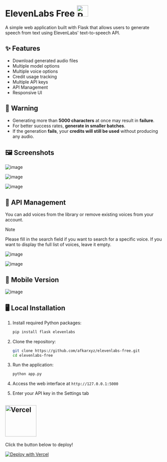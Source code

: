 # ElevenLabs Free <img src="https://flagicons.lipis.dev/flags/4x3/ps.svg" width="36" alt="Palestine">

A simple web application built with Flask that allows users to generate speech from text using ElevenLabs' text-to-speech API.

## ✨ Features

- Download generated audio files
- Multiple model options 
- Multiple voice options
- Credit usage tracking
- Multiple API keys
- API Management
- Responsive UI

## 🚧 Warning

- Generating more than **5000 characters** at once may result in **failure**.
- For better success rates, **generate in smaller batches**.  
- If the generation **fails**, your **credits will still be used** without producing any audio.

## 🖼️ Screenshots

![image](https://github.com/user-attachments/assets/5cab6839-78ca-4e27-8102-11aee788ef1c)

![image](https://github.com/user-attachments/assets/3ac3bced-aea8-499d-98cf-dc1f02511d24)

![image](https://github.com/user-attachments/assets/7d94587f-02b9-4753-bb8d-c1535cd09e0e)

## 🔑 API Management

You can add voices from the library or remove existing voices from your account.

> [!Note]
> Please fill in the search field if you want to search for a specific voice. If you want to display the full list of voices, leave it empty.

![image](https://github.com/user-attachments/assets/1e8b282a-69d5-4154-a488-4c48f7c4ced1)

![image](https://github.com/user-attachments/assets/e62bdb4b-c6ad-40bc-adda-d6846ab83a58)


## 📱 Mobile Version

![image](https://github.com/user-attachments/assets/99acfcb2-c90f-4499-868e-797dd7d57a46)

## 🖥️ Local Installation

1. Install required Python packages:
   ```bash
   pip install flask elevenlabs
   ```
   
2. Clone the repository:
   ```bash
   git clone https://github.com/afkarxyz/elevenlabs-free.git
   cd elevenlabs-free
   ```
   
3. Run the application:
   ```bash
   python app.py
   ```

4. Access the web interface at `http://127.0.0.1:5000`
5. Enter your API key in the Settings tab
     
## <img src="https://vercel.com/vc-ap-vercel-marketing/_next/static/media/vercel-logotype-dark.01246f11.svg" width="100" alt="Vercel">

Click the button below to deploy!

[![Deploy with Vercel](https://vercel.com/button)](https://vercel.com/new/clone?repository-url=https://github.com/afkarxyz/elevenlabs-free/tree/main)
